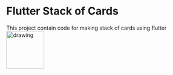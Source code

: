 # Flutter Stack of Cards

This project contain code for making stack of cards using flutter
<img src="https://i.ibb.co/jzV9XSP/stack-of-cards.png" alt="drawing" width="100"/>
